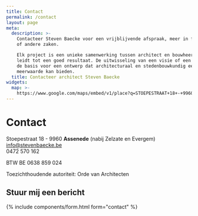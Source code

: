 ```yaml
---
title: Contact
permalink: /contact
layout: page
meta:
  description: >-
    Contacteer Steven Baecke voor een vrijblijvende afspraak, meer in formatie
    of andere zaken.

    Elk project is een unieke samenwerking tussen architect en bouwheer, dat
    leidt tot een goed resultaat. De uitwisseling van een visie of een idee is
    de basis voor een ontwerp dat architecturaal en stedenbouwkundig een
    meerwaarde kan bieden. 
  title: Contacteer architect Steven Baecke
widgets:
  map: >-
    https://www.google.com/maps/embed/v1/place?q=STOEPESTRAAT+18+-+9960+ASSENEDE&key=AIzaSyBQhdzM-IjtnsSoFz_CfbBCqcBhd5nQN9c
---
```

# Contact

Stoepestraat 18 - 9960 **Assenede** (nabij Zelzate en Evergem)\
info@stevenbaecke.be \
0472 570 162

BTW BE 0638 859 024

Toezichthoudende autoriteit: Orde van Architecten

## Stuur mij een bericht

{% include components/form.html form="contact" %}
